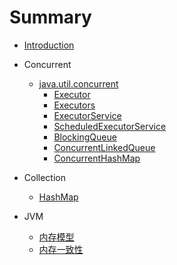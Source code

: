 # Summary

* [Introduction](README.md)
* Concurrent
  * [java.util.concurrent](CONCURRENT/java_util_concurrent.md)
    * [Executor](CONCURRENT/Executor.md)
    * [Executors](CONCURRENT/Executors.md)
    * [ExecutorService](CONCURRENT/ExecutorService.md)
    * [ScheduledExecutorService](CONCURRENT/ScheduledExecutorService.md)
    * [BlockingQueue](CONCURRENT/BlockingQueue.md)
    * [ConcurrentLinkedQueue](CONCURRENT/ConcurrentLinkedQueue.md)
    * [ConcurrentHashMap](CONCURRENT/ConcurrentHashMap.md)

* Collection
  * [HashMap](COLLECTION/HashMap.md)

* JVM
  * [内存模型](JVM/Memory_Model.md)
  * [内存一致性](JVM/Memory_Consistency_Properties.md)